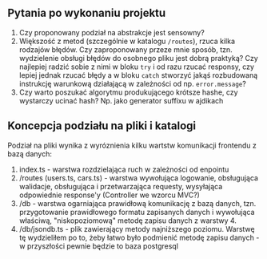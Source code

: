 ## Pytania po wykonaniu projektu

1. Czy proponowany podział na abstrakcje jest sensowny?
2. Większość z metod (szczególnie w katalogu `/routes`), rzuca kilka rodzajów błędów. Czy zaproponowany przeze mnie sposób, tzn. wydzielenie obsługi błędów do osobnego pliku jest dobrą praktyką? Czy najlepiej radzić sobie z nimi w bloku `try` i od razu rzucać responsy, czy lepiej jednak rzucać błędy a w bloku `catch` stworzyć jakąś rozbudowaną instrukcję warunkową działającą w zależności od np. `error.message`?
3. Czy warto poszukać algorytmu produkującego krótsze hashe, czy wystarczy ucinać hash? Np. jako generator suffixu w ajdikach

## Koncepcja podziału na pliki i katalogi

Podział na pliki wynika z wyróznienia kilku wartstw komunikacji frontendu z bazą danych:

1. index.ts - warstwa rozdzielająca ruch w zależności od enpointu
2. /routes (users.ts, cars.ts) - warstwa wywołująca logowanie, obsługująca walidacje, obsługująca i przetwarzająca requesty, wysyłająca odpowiednie response'y (Controller we wzorcu MVC?)
3. /db - warstwa ogarniająca prawidłową komunikację z bazą danych, tzn. przygotowanie prawidłowego formatu zapisanych danych i wywołująca właściwą, "niskopoziomową" metodę zapisu danych z warstwy 4.
4. /db/jsondb.ts - plik zawierający metody najniższego poziomu. Warstwę tę wydzieliłem po to, żeby łatwo było podmienić metodę zapisu danych - w przyszłości pewnie będzie to baza postgresql
